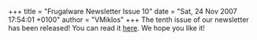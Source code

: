 +++
title = "Frugalware Newsletter Issue 10"
date = "Sat, 24 Nov 2007 17:54:01 +0100"
author = "VMiklos"
+++
The tenth issue of our newsletter has been released! You can read it [here](/newsletter/10). We hope you like it!